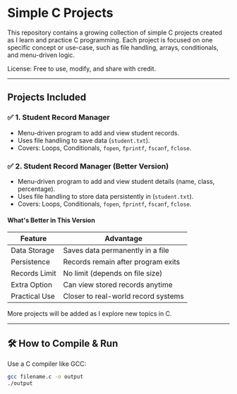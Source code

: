 # Simple C Projects

This repository contains a growing collection of simple C projects created as I learn and practice C programming. Each project is focused on one specific concept or use-case, such as file handling, arrays, conditionals, and menu-driven logic.

License: Free to use, modify, and share with credit.


---

##  Projects Included

### ✅ 1. Student Record Manager
- Menu-driven program to add and view student records.
- Uses file handling to save data (`student.txt`).
- Covers: Loops, Conditionals, `fopen`, `fprintf`, `fscanf`, `fclose`.

### ✅ 2. Student Record Manager (Better Version)
- Menu-driven program to add and view student details (name, class, percentage).
- Uses file handling to store data persistently in (`student.txt`).
- Covers: Loops, Conditionals, `fopen`, `fprintf`, `fscanf`, `fclose`.

####  What's Better in This Version
| Feature            | Advantage                           |
|--------------------|-------------------------------------|
| Data Storage       | Saves data permanently in a file    |
| Persistence        | Records remain after program exits  |
| Records Limit      | No limit (depends on file size)     |
| Extra Option       | Can view stored records anytime     |
| Practical Use      | Closer to real-world record systems |


More projects will be added as I explore new topics in C.

---

## 🛠️ How to Compile & Run

Use a C compiler like GCC:

```bash
gcc filename.c -o output
./output
